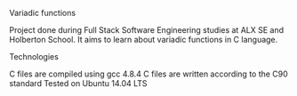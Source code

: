 Variadic functions

Project done during Full Stack Software Engineering studies at ALX SE and Holberton School. It aims to learn about variadic functions in C language.

Technologies

C files are compiled using gcc 4.8.4
C files are written according to the C90 standard
Tested on Ubuntu 14.04 LTS
